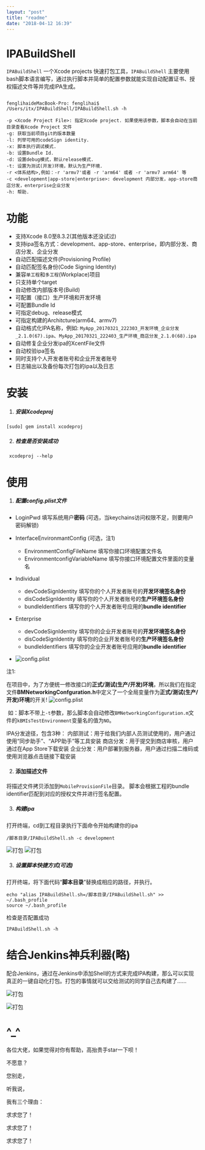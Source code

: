 ```yaml
---
layout: "post"
title: "readme"
date: "2018-04-12 16:39"
---
```

IPABuildShell
==

`IPABuildShell` 一个Xcode projects 快速打包工具，`IPABuildShell` 主要使用bash脚本语言编写，通过执行脚本并简单的配置参数就能实现自动配置证书、授权描述文件等并完成IPA生成。

```

fenglihaideMacBook-Pro: fenglihai$ /Users/itx/IPABuildShell/IPABuildShell.sh -h

-p <Xcode Project File>: 指定Xcode project. 如果使用该参数，脚本会自动在当前目录查看Xcode Project 文件
-g: 获取当前项目git的版本数量
-l: 列举可用的codeSign identity.
-x: 脚本执行调试模式.
-b: 设置Bundle Id.
-d: 设置debug模式，默认release模式.
-t: 设置为测试(开发)环境，默认为生产环境.
-r <体系结构>,例如：-r 'armv7'或者 -r 'arm64' 或者 -r 'armv7 arm64' 等
-c <development|app-store|enterprise>: development 内部分发，app-store商店分发，enterprise企业分发
-h: 帮助.

```

功能
==
- 支持Xcode 8.0至8.3.2(其他版本还没试过)
- 支持ipa签名方式：development、app-store、enterprise，即内部分发、商店分发、企业分发
- 自动匹配描述文件(Provisioning Profile)
- 自动匹配签名身份(Code Signing Identity)
- 兼容`单工程`和`多工程`(Workplace)项目
- 只支持单个target
- 自动修改内部版本号(Build)
- 可配置（接口）生产环境和开发环境
- 可配置Bundle Id
- 可指定debug、release模式
- 可指定构建的Architcture(arm64、armv7)
- 自动格式化IPA名称，例如: `MyApp_20170321_222303_开发环境_企业分发_2.1.0(67).ipa`、`MyApp_20170321_222403_生产环境_商店分发_2.1.0(68).ipa`
- 自动修复企业分发ipa的XcentFile文件
- 自动校验ipa签名
- 同时支持个人开发者账号和企业开发者账号
- 日志输出以及备份每次打包的ipa以及日志



安装
==

1. ##### 安装Xcodeproj

  `[sudo] gem install xcodeproj`

2. ##### 检查是否安装成功

  ` xcodeproj --help`

使用
==

1. ##### 配置config.plist文件
  - LoginPwd 填写系统用户**密码** (可选，当keychains访问权限不足，则要用户密码解锁)
  - InterfaceEnvironmantConfig (可选，注1)
    - EnvironmentConfigFileName 填写你接口环境配置文件名
    - EnvironmentconfigVariableName 填写你接口环境配置文件里面的变量名
  - Individual
    - devCodeSignIdentity 填写你的个人开发者账号的**开发环境签名身份**
    - disCodeSignIdentity 填写你的个人开发者账号的**生产环境签名身份**
    - bundleIdentifiers 填写你的个人开发者账号应用的**bundle identifier**
  - Enterprise
    - devCodeSignIdentity 填写你的企业开发者账号的**开发环境签名身份**
    - disCodeSignIdentity 填写你的企业开发者账号的**生产环境签名身份**
    - bundleIdentifiers 填写你的企业开发者账号应用的**bundle identifier**


  - ![  config.plist](https://raw.githubusercontent.com/aa335418265/images/master/ipabuildshell_1.png)

  注1:

  在项目中，为了方便统一修改接口的**正式/测试(生产/开发)环境**，所以我们在指定文件**BMNetworkingConfguration.h**中定义了一个全局变量作为**正式/测试(生产/开发)环境**的开关!
  ![  config.plist](https://raw.githubusercontent.com/aa335418265/images/master/ipabuildshell_4.png)
  
  如：脚本不带上`-t`参数，那么脚本会自动修改`BMNetworkingConfiguration.m`文件的`kBMIsTestEnvironment`变量名的值为`NO`。


  IPA分发途径，包含3种： 
    内部测试：用于给我们内部人员测试使用的，用户通过使用“同步助手”、“APP助手”等工具安装 
    商店分发：用于提交到商店审核，用户通过在App Store下载安装 
    企业分发：用户部署到服务器，用户通过扫描二维码或使用浏览器点击链接下载安装 

2. #### 添加描述文件

  将描述文件拷贝添加到`MobileProvisionFile`目录。
  脚本会根据工程的bundle identifier匹配到对应的授权文件并进行签名配置。

3. ##### 构建ipa

  打开终端，cd到工程目录执行下面命令开始构建你的ipa

  ```
  /脚本目录/IPABuildShell.sh -c development
  ```
![  打包](https://raw.githubusercontent.com/aa335418265/images/master/ipabuildshell_2.png)
![打包](https://raw.githubusercontent.com/aa335418265/images/master/ipabuildshell_3.png)

3. ##### 设置脚本快捷方式(可选)

  打开终端，将下面代码“**脚本目录**”替换成相应的路径，并执行。

  ```
  echo "alias IPABuildShell.sh=/脚本目录/IPABuildShell.sh" >> ~/.bash_profile
  source ~/.bash_profile

  ```

  检查是否配置成功

  ```
  IPABuildShell.sh -h
  ```
结合Jenkins神兵利器(略)
==

  配合Jenkins，通过在Jenkins中添加Shell的方式来完成IPA构建，那么可以实现真正的一键自动化打包。打包的事情就可以交给测试的同学自己去构建了......


  ![ 打包](https://raw.githubusercontent.com/aa335418265/images/master/ipabuildshell_5.png)

  ![打包](https://raw.githubusercontent.com/aa335418265/images/master/ipabuildshell_6.png)


^_^
==
各位大佬，如果觉得对你有帮助，高抬贵手star一下呗！

不愿意？

您别走，

听我说，

我有三个理由：

求求您了！

求求您了！

求求您了！
